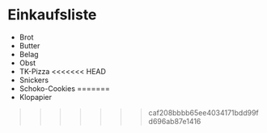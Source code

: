# Einkaufsliste

* Brot
* Butter
* Belag
* Obst
* TK-Pizza
<<<<<<< HEAD
* Snickers
* Schoko-Cookies
=======
* Klopapier
>>>>>>> caf208bbbb65ee4034171bdd99fd696ab87e1416
